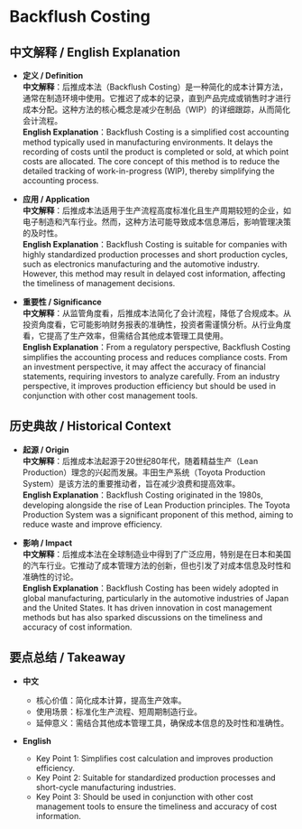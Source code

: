 # Backflush Costing

## 中文解释 / English Explanation

* **定义 / Definition**  
  **中文解释**：后推成本法（Backflush Costing）是一种简化的成本计算方法，通常在制造环境中使用。它推迟了成本的记录，直到产品完成或销售时才进行成本分配。这种方法的核心概念是减少在制品（WIP）的详细跟踪，从而简化会计流程。  
  **English Explanation**：Backflush Costing is a simplified cost accounting method typically used in manufacturing environments. It delays the recording of costs until the product is completed or sold, at which point costs are allocated. The core concept of this method is to reduce the detailed tracking of work-in-progress (WIP), thereby simplifying the accounting process.

* **应用 / Application**  
  **中文解释**：后推成本法适用于生产流程高度标准化且生产周期较短的企业，如电子制造和汽车行业。然而，这种方法可能导致成本信息滞后，影响管理决策的及时性。  
  **English Explanation**：Backflush Costing is suitable for companies with highly standardized production processes and short production cycles, such as electronics manufacturing and the automotive industry. However, this method may result in delayed cost information, affecting the timeliness of management decisions.

* **重要性 / Significance**  
  **中文解释**：从监管角度看，后推成本法简化了会计流程，降低了合规成本。从投资角度看，它可能影响财务报表的准确性，投资者需谨慎分析。从行业角度看，它提高了生产效率，但需结合其他成本管理工具使用。  
  **English Explanation**：From a regulatory perspective, Backflush Costing simplifies the accounting process and reduces compliance costs. From an investment perspective, it may affect the accuracy of financial statements, requiring investors to analyze carefully. From an industry perspective, it improves production efficiency but should be used in conjunction with other cost management tools.

## 历史典故 / Historical Context

* **起源 / Origin**  
  **中文解释**：后推成本法起源于20世纪80年代，随着精益生产（Lean Production）理念的兴起而发展。丰田生产系统（Toyota Production System）是该方法的重要推动者，旨在减少浪费和提高效率。  
  **English Explanation**：Backflush Costing originated in the 1980s, developing alongside the rise of Lean Production principles. The Toyota Production System was a significant proponent of this method, aiming to reduce waste and improve efficiency.

* **影响 / Impact**  
  **中文解释**：后推成本法在全球制造业中得到了广泛应用，特别是在日本和美国的汽车行业。它推动了成本管理方法的创新，但也引发了对成本信息及时性和准确性的讨论。  
  **English Explanation**：Backflush Costing has been widely adopted in global manufacturing, particularly in the automotive industries of Japan and the United States. It has driven innovation in cost management methods but has also sparked discussions on the timeliness and accuracy of cost information.

## 要点总结 / Takeaway

* **中文**  
  - 核心价值：简化成本计算，提高生产效率。
  - 使用场景：标准化生产流程、短周期制造行业。
  - 延伸意义：需结合其他成本管理工具，确保成本信息的及时性和准确性。

* **English**  
  - Key Point 1: Simplifies cost calculation and improves production efficiency.
  - Key Point 2: Suitable for standardized production processes and short-cycle manufacturing industries.
  - Key Point 3: Should be used in conjunction with other cost management tools to ensure the timeliness and accuracy of cost information.